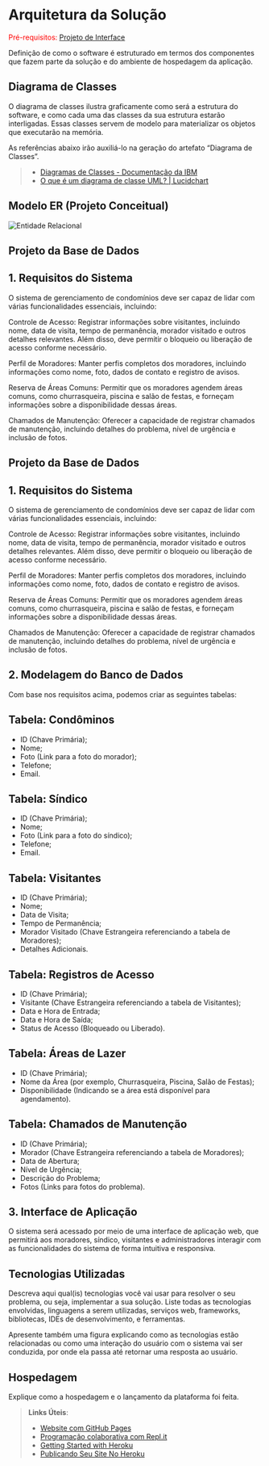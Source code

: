 # Arquitetura da Solução

<span style="color:red">Pré-requisitos: <a href="3-Projeto de Interface.md"> Projeto de Interface</a></span>

Definição de como o software é estruturado em termos dos componentes que fazem parte da solução e do ambiente de hospedagem da aplicação.

## Diagrama de Classes

O diagrama de classes ilustra graficamente como será a estrutura do software, e como cada uma das classes da sua estrutura estarão interligadas. Essas classes servem de modelo para materializar os objetos que executarão na memória.

As referências abaixo irão auxiliá-lo na geração do artefato “Diagrama de Classes”.

> - [Diagramas de Classes - Documentação da IBM](https://www.ibm.com/docs/pt-br/rational-soft-arch/9.6.1?topic=diagrams-class)
> - [O que é um diagrama de classe UML? | Lucidchart](https://www.lucidchart.com/pages/pt/o-que-e-diagrama-de-classe-uml)

## Modelo ER (Projeto Conceitual)

![Entidade Relacional](https://github.com/ICEI-PUC-Minas-PMV-ADS/pmv-ads-2023-2-e2-proj-int-t8-gestao-de-condominio/assets/116739381/e2d13af7-03b3-4211-ab74-f0ddd21a4d86)



## Projeto da Base de Dados

## 1. Requisitos do Sistema

O sistema de gerenciamento de condomínios deve ser capaz de lidar com várias funcionalidades essenciais, incluindo:

Controle de Acesso: Registrar informações sobre visitantes, incluindo nome, data de visita, tempo de permanência, morador visitado e outros detalhes relevantes. Além disso, deve permitir o bloqueio ou liberação de acesso conforme necessário.

Perfil de Moradores: Manter perfis completos dos moradores, incluindo informações como nome, foto, dados de contato e registro de avisos.

Reserva de Áreas Comuns: Permitir que os moradores agendem áreas comuns, como churrasqueira, piscina e salão de festas, e forneçam informações sobre a disponibilidade dessas áreas.

Chamados de Manutenção: Oferecer a capacidade de registrar chamados de manutenção, incluindo detalhes do problema, nível de urgência e inclusão de fotos.

## Projeto da Base de Dados

## 1. Requisitos do Sistema

O sistema de gerenciamento de condomínios deve ser capaz de lidar com várias funcionalidades essenciais, incluindo:

Controle de Acesso: Registrar informações sobre visitantes, incluindo nome, data de visita, tempo de permanência, morador visitado e outros detalhes relevantes. Além disso, deve permitir o bloqueio ou liberação de acesso conforme necessário.

Perfil de Moradores: Manter perfis completos dos moradores, incluindo informações como nome, foto, dados de contato e registro de avisos.

Reserva de Áreas Comuns: Permitir que os moradores agendem áreas comuns, como churrasqueira, piscina e salão de festas, e forneçam informações sobre a disponibilidade dessas áreas.

Chamados de Manutenção: Oferecer a capacidade de registrar chamados de manutenção, incluindo detalhes do problema, nível de urgência e inclusão de fotos.

## 2. Modelagem do Banco de Dados

Com base nos requisitos acima, podemos criar as seguintes tabelas:

## Tabela: Condôminos

- ID (Chave Primária);
- Nome;
- Foto (Link para a foto do morador);
- Telefone;
- Email.

## Tabela: Síndico

- ID (Chave Primária);
- Nome;
- Foto (Link para a foto do síndico);
- Telefone;
- Email.
 
 
## Tabela: Visitantes

- ID (Chave Primária);
- Nome;
- Data de Visita;
- Tempo de Permanência;
- Morador Visitado (Chave Estrangeira referenciando a tabela de Moradores);
- Detalhes Adicionais.

## Tabela: Registros de Acesso

- ID (Chave Primária);
- Visitante (Chave Estrangeira referenciando a tabela de Visitantes);
- Data e Hora de Entrada;
- Data e Hora de Saída;
- Status de Acesso (Bloqueado ou Liberado).

## Tabela: Áreas de Lazer

- ID (Chave Primária);
- Nome da Área (por exemplo, Churrasqueira, Piscina, Salão de Festas);
- Disponibilidade (Indicando se a área está disponível para agendamento).

## Tabela: Chamados de Manutenção

- ID (Chave Primária);
- Morador (Chave Estrangeira referenciando a tabela de Moradores);
- Data de Abertura;
- Nível de Urgência;
- Descrição do Problema;
- Fotos (Links para fotos do problema).

## 3. Interface de Aplicação

O sistema será acessado por meio de uma interface de aplicação web, que permitirá aos moradores, síndico, visitantes e administradores interagir com as funcionalidades do sistema de forma intuitiva e responsiva.

## Tecnologias Utilizadas

Descreva aqui qual(is) tecnologias você vai usar para resolver o seu problema, ou seja, implementar a sua solução. Liste todas as tecnologias envolvidas, linguagens a serem utilizadas, serviços web, frameworks, bibliotecas, IDEs de desenvolvimento, e ferramentas.

Apresente também uma figura explicando como as tecnologias estão relacionadas ou como uma interação do usuário com o sistema vai ser conduzida, por onde ela passa até retornar uma resposta ao usuário.

## Hospedagem

Explique como a hospedagem e o lançamento da plataforma foi feita.

> **Links Úteis**:
>
> - [Website com GitHub Pages](https://pages.github.com/)
> - [Programação colaborativa com Repl.it](https://repl.it/)
> - [Getting Started with Heroku](https://devcenter.heroku.com/start)
> - [Publicando Seu Site No Heroku](http://pythonclub.com.br/publicando-seu-hello-world-no-heroku.html)
